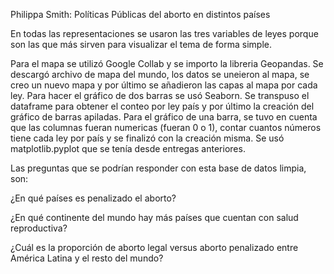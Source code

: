 Philippa Smith: Políticas Públicas del aborto en distintos países

En todas las representaciones se usaron las tres variables de leyes porque son las que más sirven para visualizar el tema de forma simple.

Para el mapa se utilizó Google Collab y se importo la libreria Geopandas. Se descargó archivo de mapa del mundo, los datos se uneieron al mapa, se creo un nuevo mapa y por último se añadieron las capas al mapa por cada ley.
Para hacer el gráfico de dos barras se usó Seaborn. Se transpuso el dataframe para obtener el conteo por ley país y por último la creación del gráfico de barras apiladas.
Para el gráfico de una barra, se tuvo en cuenta que las columnas fueran numericas (fueran 0 o 1), contar cuantos números tiene cada ley por país y se finalizó con la creación misma. Se usó matplotlib.pyplot que se tenía desde entregas anteriores. 


Las preguntas que se podrían responder con esta base de datos limpia, son:

¿En qué países es penalizado el aborto?

¿En qué continente del mundo hay más países que cuentan con salud reproductiva?

¿Cuál es la proporción de aborto legal versus aborto penalizado entre América Latina y el resto del mundo?
